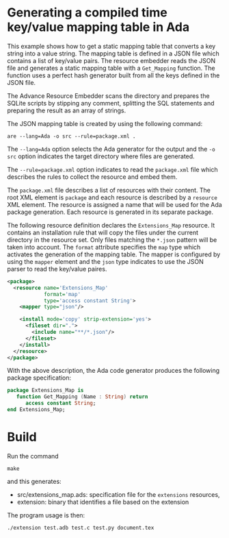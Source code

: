 # Generating a compiled time key/value mapping table in Ada

This example shows how to get a static mapping table that converts
a key string into a value string.  The mapping table is defined in
a JSON file which contains a list of key/value pairs.  The resource
embedder reads the JSON file and generates a static mapping table
with a `Get_Mapping` function.  The function uses a perfect hash
generator built from all the keys defined in the JSON file.

The Advance Resource Embedder scans the directory and prepares the
SQLite scripts by stipping any comment, splitting the SQL statements
and preparing the result as an array of strings.

The JSON mapping table is created by using the following
command:

```
are --lang=Ada -o src --rule=package.xml .
```

The `--lang=Ada` option selects the Ada generator for the output and the
`-o src` option indicates the target directory where files are generated.

The `--rule=package.xml` option indicates to read the `package.xml` file
which describes the rules to collect the resource and embed them.

The `package.xml` file describes a list of resources with their content.
The root XML element is `package` and each resource is described by a `resource`
XML element.  The resource is assigned a name that will be used for the Ada
package generation.  Each resource is generated in its separate package.

The following resource definition declares the `Extensions_Map` resource.
It contains an installation rule that will copy the files under the current
directory in the resource set.  Only files matching the `*.json` pattern will
be taken into account.  The `format` attribute specifies the `map` type which
activates the generation of the mapping table.  The mapper is configured
by using the `mapper` element and the `json` type indicates to use the JSON
parser to read the key/value paires.

```XML
<package>
  <resource name='Extensions_Map'
            format='map'
            type='access constant String'>
    <mapper type="json"/>

    <install mode='copy' strip-extension='yes'>
      <fileset dir=".">
        <include name="**/*.json"/>
      </fileset>
    </install>
  </resource>
</package>
```

With the above description, the Ada code generator produces the
following package specification:

```Ada
package Extensions_Map is
   function Get_Mapping (Name : String) return
      access constant String;
end Extensions_Map;
```


# Build

Run the command

```
make
```

and this generates:

* src/extensions_map.ads: specification file for the `extensions` resources,
* extension: binary that identifies a file based on the extension

The program usage is then:

```
./extension test.adb test.c test.py document.tex
```

